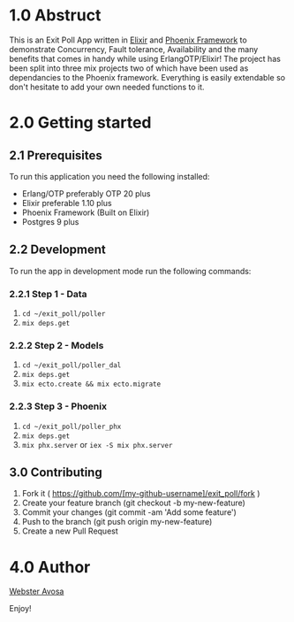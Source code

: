 # 1.0 Abstruct
This is an Exit Poll App written in [Elixir](https://elixir-lang.org/) and [Phoenix Framework](https://www.phoenixframework.org/) to demonstrate Concurrency, Fault tolerance, Availability and the many benefits that comes in handy while using ErlangOTP/Elixir!
The project has been split into three mix projects two of which have been used as dependancies to the Phoenix framework.
Everything is easily extendable so don't hesitate to add your own needed functions to it.

# 2.0 Getting started
## 2.1 Prerequisites 
To run this application you need the following installed:
  * Erlang/OTP preferably OTP 20 plus
  * Elixir preferable 1.10 plus
  * Phoenix Framework (Built on Elixir)
  * Postgres 9 plus
  
## 2.2 Development 
To run the app in development mode run the following commands:
### 2.2.1 Step 1 - Data 
1. ```cd ~/exit_poll/poller```
2. ```mix deps.get```

### 2.2.2 Step 2 - Models
1. ```cd ~/exit_poll/poller_dal```
2. ```mix deps.get```
3. ```mix ecto.create && mix ecto.migrate```

### 2.2.3 Step 3 - Phoenix
1. ```cd ~/exit_poll/poller_phx```
2. ```mix deps.get```
3. ```mix phx.server``` or ```iex -S mix phx.server```


## 3.0 Contributing
1. Fork it ( https://github.com/[my-github-username]/exit_poll/fork )
2. Create your feature branch (git checkout -b my-new-feature)
3. Commit your changes (git commit -am 'Add some feature')
4. Push to the branch (git push origin my-new-feature)
5. Create a new Pull Request 

# 4.0 Author 
[Webster Avosa](https://github.com/avosa)


Enjoy!
